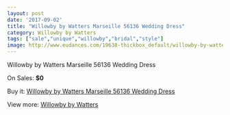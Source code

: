 ```yaml
---
layout: post
date: '2017-09-02'
title: "Willowby by Watters Marseille 56136 Wedding Dress"
category: Willowby by Watters
tags: ["sale","unique","willowby","bridal","style"]
image: http://www.eudances.com/19638-thickbox_default/willowby-by-watters-marseille-56136-wedding-dress.jpg
---
```

Willowby by Watters Marseille 56136 Wedding Dress

On Sales: **$0**
<a href="https://www.eudances.com/en/willowby-by-watters/5835-willowby-by-watters-marseille-56136-wedding-dress.html"><amp-img layout="responsive" width="600" height="600" src="//www.eudances.com/19638-thickbox_default/willowby-by-watters-marseille-56136-wedding-dress.jpg" alt="Willowby by Watters Marseille 56136 Wedding Dress 0" /></a>
<a href="https://www.eudances.com/en/willowby-by-watters/5835-willowby-by-watters-marseille-56136-wedding-dress.html"><amp-img layout="responsive" width="600" height="600" src="//www.eudances.com/19641-thickbox_default/willowby-by-watters-marseille-56136-wedding-dress.jpg" alt="Willowby by Watters Marseille 56136 Wedding Dress 1" /></a>
<a href="https://www.eudances.com/en/willowby-by-watters/5835-willowby-by-watters-marseille-56136-wedding-dress.html"><amp-img layout="responsive" width="600" height="600" src="//www.eudances.com/19640-thickbox_default/willowby-by-watters-marseille-56136-wedding-dress.jpg" alt="Willowby by Watters Marseille 56136 Wedding Dress 2" /></a>
<a href="https://www.eudances.com/en/willowby-by-watters/5835-willowby-by-watters-marseille-56136-wedding-dress.html"><amp-img layout="responsive" width="600" height="600" src="//www.eudances.com/19639-thickbox_default/willowby-by-watters-marseille-56136-wedding-dress.jpg" alt="Willowby by Watters Marseille 56136 Wedding Dress 3" /></a>

Buy it: [Willowby by Watters Marseille 56136 Wedding Dress](https://www.eudances.com/en/willowby-by-watters/5835-willowby-by-watters-marseille-56136-wedding-dress.html "Willowby by Watters Marseille 56136 Wedding Dress")

View more: [Willowby by Watters](https://www.eudances.com/en/48-willowby-by-watters "Willowby by Watters")